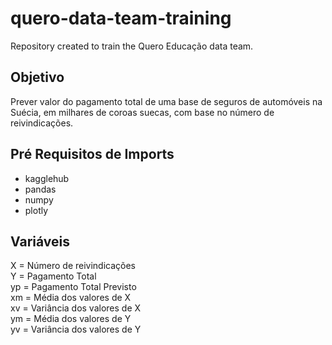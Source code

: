 # quero-data-team-training
Repository created to train the Quero Educação data team.

## Objetivo
Prever valor do pagamento total de uma base de seguros de automóveis na Suécia, em milhares de coroas suecas, com base no número de reivindicações.

## Pré Requisitos de Imports
- kagglehub
- pandas
- numpy
- plotly

## Variáveis
X = Número de reivindicações\
Y = Pagamento Total\
yp = Pagamento Total Previsto\
xm = Média dos valores de X\
xv = Variância dos valores de X\
ym = Média dos valores de Y\
yv = Variância dos valores de Y
